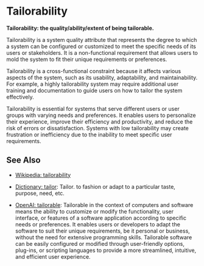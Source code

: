 # Tailorability

**Tailorability: the quality/ability/extent of being tailorable.**

<span data-chatgpt-prompt="explain tailorability (system quality attribute, cross-functional constraint, non-functional requirement\)">

Tailorability is a system quality attribute that represents the degree to which a system can be configured or customized to meet the specific needs of its users or stakeholders. It is a non-functional requirement that allows users to mold the system to fit their unique requirements or preferences.

Tailorability is a cross-functional constraint because it affects various aspects of the system, such as its usability, adaptability, and maintainability. For example, a highly tailorability system may require additional user training and documentation to guide users on how to tailor the system effectively. 

Tailorability is essential for systems that serve different users or user groups with varying needs and preferences. It enables users to personalize their experience, improve their efficiency and productivity, and reduce the risk of errors or dissatisfaction. Systems with low tailorability may create frustration or inefficiency due to the inability to meet specific user requirements.

</span>

## See Also

* [Wikipedia: tailorability](https://wikipedia.org/wiki/tailorability)

* [Dictionary: tailor](https://www.dictionary.com/browse/tailor): Tailor. to fashion or adapt to a particular taste, purpose, need, etc.

* [OpenAI: tailorable](https:://openai.com): <span data-chatgpt-prompt="define tailorable (computers and software)">Tailorable in the context of computers and software means the ability to customize or modify the functionality, user interface, or features of a software application according to specific needs or preferences. It enables users or developers to adapt the software to suit their unique requirements, be it personal or business, without the need for extensive programming skills. Tailorable software can be easily configured or modified through user-friendly options, plug-ins, or scripting languages to provide a more streamlined, intuitive, and efficient user experience.</span>
